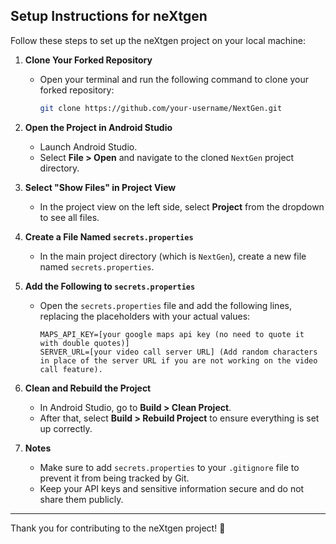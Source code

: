 
## Setup Instructions for neXtgen

Follow these steps to set up the neXtgen project on your local machine:

1. **Clone Your Forked Repository**
   - Open your terminal and run the following command to clone your forked repository:
     ```bash
     git clone https://github.com/your-username/NextGen.git
     ```

2. **Open the Project in Android Studio**
   - Launch Android Studio.
   - Select **File > Open** and navigate to the cloned `NextGen` project directory.

3. **Select "Show Files" in Project View**
   - In the project view on the left side, select **Project** from the dropdown to see all files.

4. **Create a File Named `secrets.properties`**
   - In the main project directory (which is `NextGen`), create a new file named `secrets.properties`.

5. **Add the Following to `secrets.properties`**
   - Open the `secrets.properties` file and add the following lines, replacing the placeholders with your actual values:
     ```properties
     MAPS_API_KEY=[your google maps api key (no need to quote it with double quotes)]
     SERVER_URL=[your video call server URL] (Add random characters in place of the server URL if you are not working on the video call feature).
     ```

6. **Clean and Rebuild the Project**
   - In Android Studio, go to **Build > Clean Project**.
   - After that, select **Build > Rebuild Project** to ensure everything is set up correctly.

7. **Notes**
   - Make sure to add `secrets.properties` to your `.gitignore` file to prevent it from being tracked by Git.
   - Keep your API keys and sensitive information secure and do not share them publicly.

---

Thank you for contributing to the neXtgen project! 🎉

